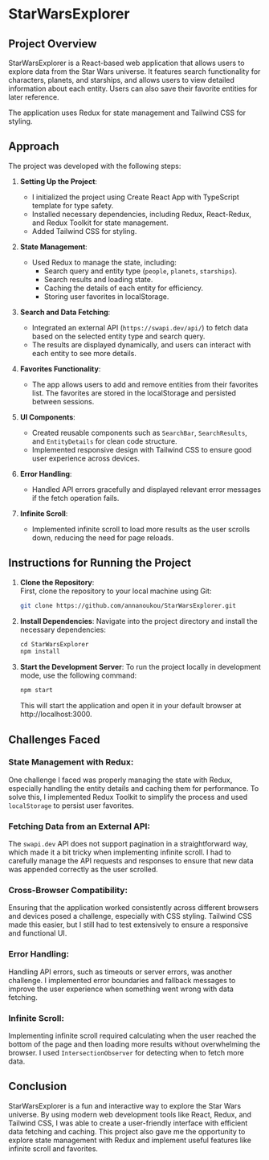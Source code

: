 # StarWarsExplorer

## Project Overview

StarWarsExplorer is a React-based web application that allows users to explore data from the Star Wars universe. It features search functionality for characters, planets, and starships, and allows users to view detailed information about each entity. Users can also save their favorite entities for later reference.

The application uses Redux for state management and Tailwind CSS for styling.

## Approach

The project was developed with the following steps:

1. **Setting Up the Project**:  
   - I initialized the project using Create React App with TypeScript template for type safety.
   - Installed necessary dependencies, including Redux, React-Redux, and Redux Toolkit for state management.
   - Added Tailwind CSS for styling.

2. **State Management**:  
   - Used Redux to manage the state, including:
     - Search query and entity type (`people`, `planets`, `starships`).
     - Search results and loading state.
     - Caching the details of each entity for efficiency.
     - Storing user favorites in localStorage.
   
3. **Search and Data Fetching**:  
   - Integrated an external API (`https://swapi.dev/api/`) to fetch data based on the selected entity type and search query.
   - The results are displayed dynamically, and users can interact with each entity to see more details.

4. **Favorites Functionality**:  
   - The app allows users to add and remove entities from their favorites list. The favorites are stored in the localStorage and persisted between sessions.

5. **UI Components**:  
   - Created reusable components such as `SearchBar`, `SearchResults`, and `EntityDetails` for clean code structure.
   - Implemented responsive design with Tailwind CSS to ensure good user experience across devices.

6. **Error Handling**:  
   - Handled API errors gracefully and displayed relevant error messages if the fetch operation fails.

7. **Infinite Scroll**:  
   - Implemented infinite scroll to load more results as the user scrolls down, reducing the need for page reloads.

## Instructions for Running the Project

1. **Clone the Repository**:  
   First, clone the repository to your local machine using Git:

   ```bash
   git clone https://github.com/annanoukou/StarWarsExplorer.git

2. **Install Dependencies**:
   Navigate into the project directory and install the necessary dependencies:

   ```javascript
   cd StarWarsExplorer
   npm install
   ```

3. **Start the Development Server**:
   To run the project locally in development mode, use the following command:

   ```javascript
   npm start
   ```
   
   This will start the application and open it in your default browser at http://localhost:3000.

## Challenges Faced

### State Management with Redux:
One challenge I faced was properly managing the state with Redux, especially handling the entity details and caching them for performance. To solve this, I implemented Redux Toolkit to simplify the process and used `localStorage` to persist user favorites.

### Fetching Data from an External API:
The `swapi.dev` API does not support pagination in a straightforward way, which made it a bit tricky when implementing infinite scroll. I had to carefully manage the API requests and responses to ensure that new data was appended correctly as the user scrolled.

### Cross-Browser Compatibility:
Ensuring that the application worked consistently across different browsers and devices posed a challenge, especially with CSS styling. Tailwind CSS made this easier, but I still had to test extensively to ensure a responsive and functional UI.

### Error Handling:
Handling API errors, such as timeouts or server errors, was another challenge. I implemented error boundaries and fallback messages to improve the user experience when something went wrong with data fetching.

### Infinite Scroll:
Implementing infinite scroll required calculating when the user reached the bottom of the page and then loading more results without overwhelming the browser. I used `IntersectionObserver` for detecting when to fetch more data.

## Conclusion
StarWarsExplorer is a fun and interactive way to explore the Star Wars universe. By using modern web development tools like React, Redux, and Tailwind CSS, I was able to create a user-friendly interface with efficient data fetching and caching. This project also gave me the opportunity to explore state management with Redux and implement useful features like infinite scroll and favorites.

